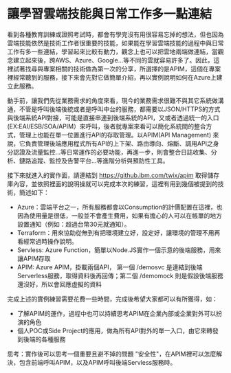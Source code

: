 # 讓學習雲端技能與日常工作多一點連結

看到各種教育訓練或證照考試時，都會有學完沒有用很容易忘掉的想法，但也因為雲端技能依然是技術工作者很重要的技能，如果能在學習雲端技能的過程中與日常工作有多一些連結，學習起來比較有動力，觀念上也可以把雲地兩端做連結，當觀念建立起來後，跨AWS、Azure、Google...等不同的雲就容易許多了。因此，這裡試著找尋與專案相關的技術做為第一次的分享，所選擇的是APIM，這個在專案裡經常聽到的服務，接下來會先對它做簡單介紹，再以實例說明如何在Azure上建立此服務。

動手前，讓我們先從業務需求的角度來看，現今的業務需求很難不與其它系統做溝通，不管是呼叫後端後統或者是呼叫中台的服務，都需要以JSON/HTTPS的方式與後端系統API對接，可能是直接串連到後端系統的API，又或者透過統一的入口(EX:EAI/ESB/SOA/APIM）來呼叫，後者就專案來看可以簡化系統間的整合方式，管理上也能在單一位置進行API的存取管理。以APIM(API Management) 來說，它負責管理後端應用程式所有API的上下架、路由導向、熔斷、調用API之身分認證及流量監控…等日常運作的必要功能，再進一步，則會整合日誌收集、分析、鏈路追蹤、監控及告警平台…等進階分析與預防性工具。

接下來就進入的實作面，請連結到 https://github.ibm.com/twix/apim 取得儲存庫內容，並依照裡面的說明操就可以完成本次的練習，這裡有用到幾個被提到的技術，簡述如下：
- Azure：雲端平台之一，所有服務都會以Consumption的計價配置在這裡，也因為使用量是很低，一般並不會產生費用，如果有擔心的人可以在帳單的地方設置通知（例如：超過台幣30元就通知）。
- Terraform：用來協助從無到有把環境建立好，設定好，讓環境的管理不用再看經常過時操作說明。
- Servless: Azure Function，簡單以Node.JS實作一個示意的後端服務，用來讓APIM存取
- APIM: Azure APIM，掛載兩個API， 第一個 /demosvc 是連結到後端Serverless服務，取得資料後再回傳；第二個 /demomock 則是假設後端服務還沒好，所以會回應虛擬的資料

完成上述的實例練習需要花費一些時間，完成後希望大家都可以有所獲得，如： 
- 了解APIM的運作，過程中也可以持續思考APIM在企業內部或企業對外可以扮演的角色
- 個人POC或Side Project的應用，做為所有API對外的單一入口，由它來轉發到後端的各種服務

思考：實作後可以思考一個重要且避不掉的問題 "安全性"，在APIM裡可以怎麼解決，包含前端呼叫APIM，以及APIM呼叫後端Servless服務時。



